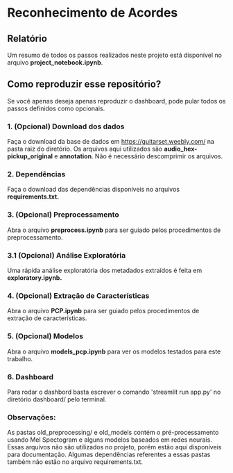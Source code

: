 # Reconhecimento de Acordes


## Relatório

Um resumo de todos os passos realizados neste projeto está disponível no arquivo **project_notebook.ipynb**.


## Como reproduzir esse repositório?

Se você apenas deseja apenas reproduzir o dashboard, pode pular todos os passos definidos como opcionais.

### 1. (Opcional) Download dos dados
Faça o download da base de dados em https://guitarset.weebly.com/ na pasta raiz do diretório.
Os arquivos aqui utilizados são **audio_hex-pickup_original** e **annotation**.
Não é necessário descomprimir os arquivos.


### 2. Dependências
Faça o download das dependências disponíveis no arquivos **requirements.txt.**

### 3.  (Opcional) Preprocessamento

Abra o arquivo **preprocess.ipynb** para ser guiado pelos procedimentos de preprocessamento.

### 3.1 (Opcional) Análise Exploratória

Uma rápida análise exploratória dos metadados extraídos é feita em **exploratory.ipynb.**

### 4.  (Opcional) Extração de Características

Abra o arquivo **PCP.ipynb** para ser guiado pelos procedimentos de extração de características.

### 5. (Opcional) Modelos

Abra o arquivo **models_pcp.ipynb** para ver os modelos testados para este trabalho.

### 6. Dashboard

Para rodar o dashbord basta escrever o comando 'streamlit run app.py' no diretório dashboard/ pelo terminal.



### Observações:

As pastas old_preprocessing/ e old_models contém o pré-processamento usando Mel Spectogram e alguns modelos baseados em redes neurais. 
Essas arquivos não são utilizados no projeto, porém estão aqui disponíveis para documentação.
Algumas dependências referentes a essas pastas também não estão no arquivo requirements.txt.